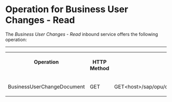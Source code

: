 <!-- loioc85065d6a1884b9e92d19b85b39e1219 -->

# Operation for Business User Changes - Read



The *Business User Changes - Read* inbound service offers the following operation:

****


<table>
<tr>
<th valign="top">

Operation

</th>
<th valign="top">

HTTP Method

</th>
<th valign="top">

Sample URL

</th>
</tr>
<tr>
<td valign="top">

BusinessUserChangeDocument

</td>
<td valign="top">

GET

</td>
<td valign="top">

GET<host\>/sap/opu/odata/sap/APS\_IAM\_API\_BUSER\_CDOC/BusinessUserChanges

</td>
</tr>
</table>


